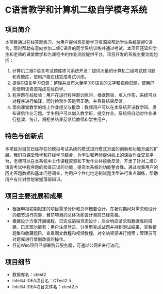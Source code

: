 # C语言教学和计算机二级自学模考系统
## 项目简介
本项目通过在线答题练习、为用户提供高质量学习资源来帮助学生系统掌握C语言，同时帮助有意向参加二级C语言的同学系统训练并通过考试。本项目还延伸学生和老师的课堂教学和为课程中的作业测验提供平台。项目开发的系统主要功能包括：
1. 计算机二级C语言考试题库练习系统开发：提供大量的计算机二级考试练习题和真题库，使用户能在线完成考试训练。
2. 提供C语言学习资源：整理并发布大量学习C语言的文字和视频资源，使用户能使用该资源完成在线自学。
3. 程序题在线检验：用户在进行程序题训练时，根据题目，填入作答，系统可以对程序进行编译，同时检测作答是否正确，并且将结果反馈。
4. 面向课堂教学的线上作业提交与批改：教师用户可以在本系统开设教学班、发布课后作业习题。学生用户可以加入教学班，提交作业。系统将自动对作业进行批改、统计，将相关结果反馈给教师和学生用户。
## 特色与创新点
本项目对目前已经存在的模拟考试系统的模式进行模式方面的创新和功能方面的扩展。我们将课堂教学和在线学习结合，为学生和老师提供线上的课后作业交互平台，老师可以在本系统中上传课程资源和下发作业并接收反馈。开发了针对二级C语言考试中程序题的检查正误的功能，提高本系统的功能整合性。通过收集用户的历史答题数据和基本问卷调查，为用户个性化地定制试题类型进行重点训练，帮助用户有针对性地掌握薄弱知识。
## 项目主要进展和成果
- 根据申报初期拟定的项目需求分析和总体概要设计，在暑假期间对需求和设计的细节进行完善，目前项目的总体功能设计目前已经完善。
- 根据设计方案开展编程，已完成前端页面设计，后台响应请求和数据库的搭建。已实现功能有：用户注册登录、分类型完成试题并得到测试结果、查看错题集和收藏题目、查看图文教程和视频教程、对全站资源进行搜索；管理员可对题库进行增删改查的操作。
- 目前Web项目已部署到云服务器，可通过公网IP进行访问。
## 项目细节
- 数据库名：ctest2
- IntelliJ IDEA项目名：CTest2.5
- IntelliJ IDEA项目文件名：ctest2.5

